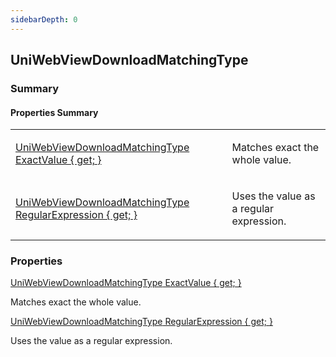 ```yaml
---
sidebarDepth: 0
---
```


## UniWebViewDownloadMatchingType

### Summary

#### Properties Summary

<table>
<tr><td><div class='api-summary-heading'><a href='#exactvalue'><span class='return-type'>UniWebViewDownloadMatchingType</span> ExactValue { get; }</a></div></td><td><div class='simple-summary'>
<p>Matches exact the whole value.</p>
</div>
</td></tr><tr><td><div class='api-summary-heading'><a href='#regularexpression'><span class='return-type'>UniWebViewDownloadMatchingType</span> RegularExpression { get; }</a></div></td><td><div class='simple-summary'>
<p>Uses the value as a regular expression.</p>
</div>
</td></tr></table>

### Properties

<div class='api-box property'>
  <div class="api-anchor" id='exactvalue'></div><div class='api-heading' data-id='exactvalue'><a href='#exactvalue'><span class='return-type'>UniWebViewDownloadMatchingType</span> ExactValue { get; }</a></div>
  <div class='api-body'>
    <div class='desc'>
      <div class='summary'>
<p>Matches exact the whole value.</p>
</div>
                </div>
  </div>
</div>
<div class='api-box property'>
  <div class="api-anchor" id='regularexpression'></div><div class='api-heading' data-id='regularexpression'><a href='#regularexpression'><span class='return-type'>UniWebViewDownloadMatchingType</span> RegularExpression { get; }</a></div>
  <div class='api-body'>
    <div class='desc'>
      <div class='summary'>
<p>Uses the value as a regular expression.</p>
</div>
                </div>
  </div>
</div>

